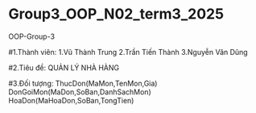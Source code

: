 # Group3_OOP_N02_term3_2025
OOP-Group-3

#1.Thành viên:
1.Vũ Thành Trung
2.Trần Tiến Thành
3.Nguyễn Văn Dũng

#2.Tiêu đề:
QUẢN LÝ NHÀ HÀNG

#3.Đối tượng:
ThucDon(MaMon,TenMon,Gia)
DonGoiMon(MaDon,SoBan,DanhSachMon)
HoaDon(MaHoaDon,SoBan,TongTien)

